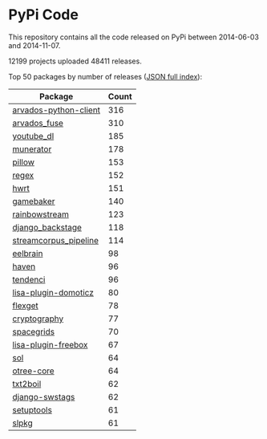 # PyPi Code

This repository contains all the code released on PyPi between 2014-06-03 and 2014-11-07.

12199 projects uploaded 48411 releases. 

Top 50 packages by number of releases ([JSON full index](./index.json)):

| Package   | Count |
|-----------|-------|
| [arvados-python-client](https://github.com/pypi-data/pypi-code-6/tree/import/arvados-python-client) | 316 |
| [arvados_fuse](https://github.com/pypi-data/pypi-code-6/tree/import/arvados_fuse) | 310 |
| [youtube_dl](https://github.com/pypi-data/pypi-code-6/tree/import/youtube_dl) | 185 |
| [munerator](https://github.com/pypi-data/pypi-code-6/tree/import/munerator) | 178 |
| [pillow](https://github.com/pypi-data/pypi-code-6/tree/import/pillow) | 153 |
| [regex](https://github.com/pypi-data/pypi-code-6/tree/import/regex) | 152 |
| [hwrt](https://github.com/pypi-data/pypi-code-6/tree/import/hwrt) | 151 |
| [gamebaker](https://github.com/pypi-data/pypi-code-6/tree/import/gamebaker) | 140 |
| [rainbowstream](https://github.com/pypi-data/pypi-code-6/tree/import/rainbowstream) | 123 |
| [django_backstage](https://github.com/pypi-data/pypi-code-6/tree/import/django_backstage) | 118 |
| [streamcorpus_pipeline](https://github.com/pypi-data/pypi-code-6/tree/import/streamcorpus_pipeline) | 114 |
| [eelbrain](https://github.com/pypi-data/pypi-code-6/tree/import/eelbrain) | 98 |
| [haven](https://github.com/pypi-data/pypi-code-6/tree/import/haven) | 96 |
| [tendenci](https://github.com/pypi-data/pypi-code-6/tree/import/tendenci) | 96 |
| [lisa-plugin-domoticz](https://github.com/pypi-data/pypi-code-6/tree/import/lisa-plugin-domoticz) | 80 |
| [flexget](https://github.com/pypi-data/pypi-code-6/tree/import/flexget) | 78 |
| [cryptography](https://github.com/pypi-data/pypi-code-6/tree/import/cryptography) | 77 |
| [spacegrids](https://github.com/pypi-data/pypi-code-6/tree/import/spacegrids) | 70 |
| [lisa-plugin-freebox](https://github.com/pypi-data/pypi-code-6/tree/import/lisa-plugin-freebox) | 67 |
| [sol](https://github.com/pypi-data/pypi-code-6/tree/import/sol) | 64 |
| [otree-core](https://github.com/pypi-data/pypi-code-6/tree/import/otree-core) | 64 |
| [txt2boil](https://github.com/pypi-data/pypi-code-6/tree/import/txt2boil) | 62 |
| [django-swstags](https://github.com/pypi-data/pypi-code-6/tree/import/django-swstags) | 62 |
| [setuptools](https://github.com/pypi-data/pypi-code-6/tree/import/setuptools) | 61 |
| [slpkg](https://github.com/pypi-data/pypi-code-6/tree/import/slpkg) | 61 |
